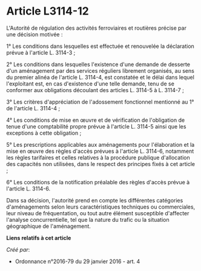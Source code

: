# Article L3114-12

L'Autorité de régulation des activités ferroviaires et routières précise par une décision motivée : 

1° Les conditions dans lesquelles est effectuée et renouvelée la déclaration prévue à l'article L. 3114-3 ; 

2° Les conditions dans lesquelles l'existence d'une demande de desserte d'un aménagement par des services réguliers librement
organisés, au sens du premier alinéa de l'article L. 3114-4, est constatée et le délai dans lequel l'exploitant est, en cas
d'existence d'une telle demande, tenu de se conformer aux obligations découlant des articles L. 3114-5 à L. 3114-7 ; 

3° Les critères d'appréciation de l'adossement fonctionnel mentionné au 1° de l'article L. 3114-4 ; 

4° Les conditions de mise en œuvre et de vérification de l'obligation de tenue d'une comptabilité propre prévue à l'article
L. 3114-5 ainsi que les exceptions à cette obligation ; 

5° Les prescriptions applicables aux aménagements pour l'élaboration et la mise en œuvre des règles d'accès prévues à
l'article L. 3114-6, notamment les règles tarifaires et celles relatives à la procédure publique d'allocation des capacités
non utilisées, dans le respect des principes fixés à cet article ; 

6° Les conditions de la notification préalable des règles d'accès prévue à l'article L. 3114-6. 

Dans sa décision, l'autorité prend en compte les différentes catégories d'aménagements selon leurs caractéristiques
techniques ou commerciales, leur niveau de fréquentation, ou tout autre élément susceptible d'affecter l'analyse
concurrentielle, tel que la nature du trafic ou la situation géographique de l'aménagement.

**Liens relatifs à cet article**

_Créé par_:

  - Ordonnance n°2016-79 du 29 janvier 2016 - art. 4

